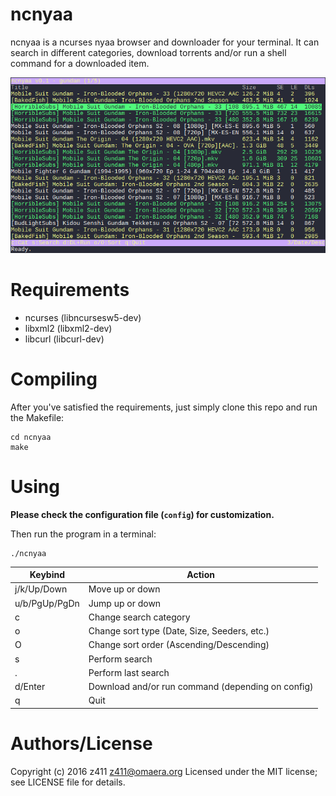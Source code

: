 # ncnyaa
ncnyaa is a ncurses nyaa browser and downloader for your terminal.
It can search in different categories, download torrents and/or run a shell command
for a downloaded item.

![Sample](/sample.png?raw=true "ncnyaa")

# Requirements
* ncurses (libncursesw5-dev)
* libxml2 (libxml2-dev)
* libcurl (libcurl-dev)

# Compiling
After you've satisfied the requirements, just simply clone this repo
and run the Makefile:

    cd ncnyaa
    make

# Using
**Please check the configuration file (`config`) for customization.**

Then run the program in a terminal:

    ./ncnyaa

| Keybind | Action |
| --- | --- |
| j/k/Up/Down | Move up or down |
| u/b/PgUp/PgDn | Jump up or down |
| c | Change search category |
| o | Change sort type (Date, Size, Seeders, etc.) |
| O | Change sort order (Ascending/Descending) |
| s | Perform search |
| . | Perform last search |
| d/Enter | Download and/or run command (depending on config) |
| q | Quit |

# Authors/License
Copyright (c) 2016 z411 <z411@omaera.org>
Licensed under the MIT license; see LICENSE file for details.

